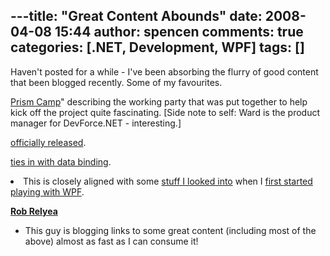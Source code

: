 ---title: "Great Content Abounds"
date: 2008-04-08 15:44
author: spencen
comments: true
categories: [.NET, Development, WPF]
tags: []
---
Haven't posted for a while - I've been absorbing the flurry of good content that been blogged recently. Some of my favourites.
 

[Prism Camp](http://neverindoubtnet.blogspot.com/2008/01/prism-camp-reflections-on-composite-wpf.html)" describing the working party that was put together to help kick off the project quite fascinating. [Side note to self: Ward is the product manager for DevForce.NET - interesting.]</li></ul> 

[officially released](http://msdn2.microsoft.com/en-us/library/cc468366.aspx).</li></ul> 

[ties in with data binding](http://karlshifflett.wordpress.com/2008/04/03/wpf-sample-series-handling-and-reporting-wpf-data-binding-validation-errors-and-exceptions/).  <li>This is closely aligned with some [stuff I looked into](http://blog.spencen.com/2007/10/28/more-thoughts-on-validation.aspx) when I [first started playing with WPF](http://blog.spencen.com/2007/10/15/validation-engine.aspx).</li></ul> 

<a href="http://blogs.windowsclient.net/rob_relyea/default.aspx">**Rob Relyea**</a>
 

*   This guy is blogging links to some great content (including most of the above) almost as fast as I can consume it!

